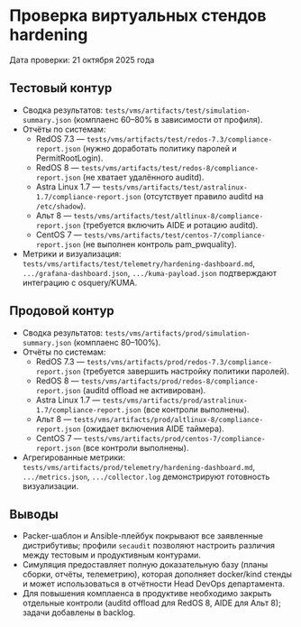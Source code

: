 # Проверка виртуальных стендов hardening

Дата проверки: 21 октября 2025 года

## Тестовый контур
- Сводка результатов: `tests/vms/artifacts/test/simulation-summary.json` (комплаенс 60–80% в зависимости от профиля).
- Отчёты по системам:
  - RedOS 7.3 — `tests/vms/artifacts/test/redos-7.3/compliance-report.json` (нужно доработать политику паролей и PermitRootLogin).
  - RedOS 8 — `tests/vms/artifacts/test/redos-8/compliance-report.json` (не хватает удалённого auditd).
  - Astra Linux 1.7 — `tests/vms/artifacts/test/astralinux-1.7/compliance-report.json` (отсутствует правило auditd на `/etc/shadow`).
  - Альт 8 — `tests/vms/artifacts/test/altlinux-8/compliance-report.json` (требуется включить AIDE и ротацию auditd).
  - CentOS 7 — `tests/vms/artifacts/test/centos-7/compliance-report.json` (не выполнен контроль pam_pwquality).
- Метрики и визуализация: `tests/vms/artifacts/test/telemetry/hardening-dashboard.md`, `.../grafana-dashboard.json`, `.../kuma-payload.json` подтверждают интеграцию с osquery/KUMA.

## Продовой контур
- Сводка результатов: `tests/vms/artifacts/prod/simulation-summary.json` (комплаенс 80–100%).
- Отчёты по системам:
  - RedOS 7.3 — `tests/vms/artifacts/prod/redos-7.3/compliance-report.json` (требуется завершить настройку политики паролей).
  - RedOS 8 — `tests/vms/artifacts/prod/redos-8/compliance-report.json` (auditd offload не активирован).
  - Astra Linux 1.7 — `tests/vms/artifacts/prod/astralinux-1.7/compliance-report.json` (все контроли выполнены).
  - Альт 8 — `tests/vms/artifacts/prod/altlinux-8/compliance-report.json` (ожидает включения AIDE таймера).
  - CentOS 7 — `tests/vms/artifacts/prod/centos-7/compliance-report.json` (все контроли выполнены).
- Агрегированные метрики: `tests/vms/artifacts/prod/telemetry/hardening-dashboard.md`, `.../metrics.json`, `.../collector.log` демонстрируют готовность визуализации.

## Выводы
- Packer-шаблон и Ansible-плейбук покрывают все заявленные дистрибутивы; профили `secaudit` позволяют настроить различия между тестовым и продуктивным контурами.
- Симуляция предоставляет полную доказательную базу (планы сборки, отчёты, телеметрию), которая дополняет docker/kind стенды и может использоваться в отчётности Head DevOps департамента.
- Для повышения комплаенса в продуктиве необходимо закрыть отдельные контроли (auditd offload для RedOS 8, AIDE для Альт 8); задачи добавлены в backlog.
